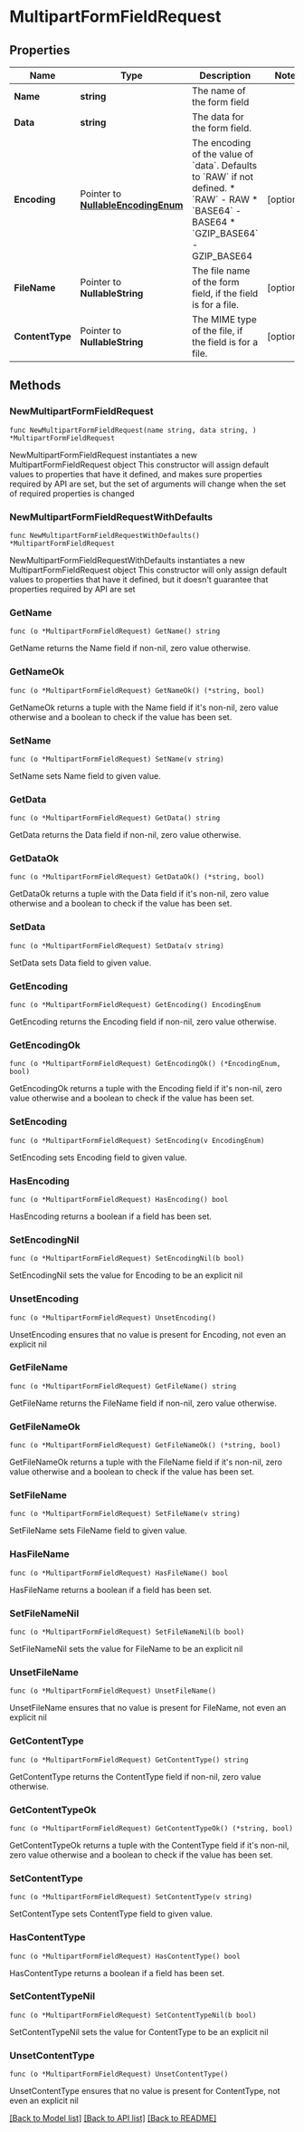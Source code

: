 # MultipartFormFieldRequest

## Properties

Name | Type | Description | Notes
------------ | ------------- | ------------- | -------------
**Name** | **string** | The name of the form field | 
**Data** | **string** | The data for the form field. | 
**Encoding** | Pointer to [**NullableEncodingEnum**](EncodingEnum.md) | The encoding of the value of &#x60;data&#x60;. Defaults to &#x60;RAW&#x60; if not defined.  * &#x60;RAW&#x60; - RAW * &#x60;BASE64&#x60; - BASE64 * &#x60;GZIP_BASE64&#x60; - GZIP_BASE64 | [optional] 
**FileName** | Pointer to **NullableString** | The file name of the form field, if the field is for a file. | [optional] 
**ContentType** | Pointer to **NullableString** | The MIME type of the file, if the field is for a file. | [optional] 

## Methods

### NewMultipartFormFieldRequest

`func NewMultipartFormFieldRequest(name string, data string, ) *MultipartFormFieldRequest`

NewMultipartFormFieldRequest instantiates a new MultipartFormFieldRequest object
This constructor will assign default values to properties that have it defined,
and makes sure properties required by API are set, but the set of arguments
will change when the set of required properties is changed

### NewMultipartFormFieldRequestWithDefaults

`func NewMultipartFormFieldRequestWithDefaults() *MultipartFormFieldRequest`

NewMultipartFormFieldRequestWithDefaults instantiates a new MultipartFormFieldRequest object
This constructor will only assign default values to properties that have it defined,
but it doesn't guarantee that properties required by API are set

### GetName

`func (o *MultipartFormFieldRequest) GetName() string`

GetName returns the Name field if non-nil, zero value otherwise.

### GetNameOk

`func (o *MultipartFormFieldRequest) GetNameOk() (*string, bool)`

GetNameOk returns a tuple with the Name field if it's non-nil, zero value otherwise
and a boolean to check if the value has been set.

### SetName

`func (o *MultipartFormFieldRequest) SetName(v string)`

SetName sets Name field to given value.


### GetData

`func (o *MultipartFormFieldRequest) GetData() string`

GetData returns the Data field if non-nil, zero value otherwise.

### GetDataOk

`func (o *MultipartFormFieldRequest) GetDataOk() (*string, bool)`

GetDataOk returns a tuple with the Data field if it's non-nil, zero value otherwise
and a boolean to check if the value has been set.

### SetData

`func (o *MultipartFormFieldRequest) SetData(v string)`

SetData sets Data field to given value.


### GetEncoding

`func (o *MultipartFormFieldRequest) GetEncoding() EncodingEnum`

GetEncoding returns the Encoding field if non-nil, zero value otherwise.

### GetEncodingOk

`func (o *MultipartFormFieldRequest) GetEncodingOk() (*EncodingEnum, bool)`

GetEncodingOk returns a tuple with the Encoding field if it's non-nil, zero value otherwise
and a boolean to check if the value has been set.

### SetEncoding

`func (o *MultipartFormFieldRequest) SetEncoding(v EncodingEnum)`

SetEncoding sets Encoding field to given value.

### HasEncoding

`func (o *MultipartFormFieldRequest) HasEncoding() bool`

HasEncoding returns a boolean if a field has been set.

### SetEncodingNil

`func (o *MultipartFormFieldRequest) SetEncodingNil(b bool)`

 SetEncodingNil sets the value for Encoding to be an explicit nil

### UnsetEncoding
`func (o *MultipartFormFieldRequest) UnsetEncoding()`

UnsetEncoding ensures that no value is present for Encoding, not even an explicit nil
### GetFileName

`func (o *MultipartFormFieldRequest) GetFileName() string`

GetFileName returns the FileName field if non-nil, zero value otherwise.

### GetFileNameOk

`func (o *MultipartFormFieldRequest) GetFileNameOk() (*string, bool)`

GetFileNameOk returns a tuple with the FileName field if it's non-nil, zero value otherwise
and a boolean to check if the value has been set.

### SetFileName

`func (o *MultipartFormFieldRequest) SetFileName(v string)`

SetFileName sets FileName field to given value.

### HasFileName

`func (o *MultipartFormFieldRequest) HasFileName() bool`

HasFileName returns a boolean if a field has been set.

### SetFileNameNil

`func (o *MultipartFormFieldRequest) SetFileNameNil(b bool)`

 SetFileNameNil sets the value for FileName to be an explicit nil

### UnsetFileName
`func (o *MultipartFormFieldRequest) UnsetFileName()`

UnsetFileName ensures that no value is present for FileName, not even an explicit nil
### GetContentType

`func (o *MultipartFormFieldRequest) GetContentType() string`

GetContentType returns the ContentType field if non-nil, zero value otherwise.

### GetContentTypeOk

`func (o *MultipartFormFieldRequest) GetContentTypeOk() (*string, bool)`

GetContentTypeOk returns a tuple with the ContentType field if it's non-nil, zero value otherwise
and a boolean to check if the value has been set.

### SetContentType

`func (o *MultipartFormFieldRequest) SetContentType(v string)`

SetContentType sets ContentType field to given value.

### HasContentType

`func (o *MultipartFormFieldRequest) HasContentType() bool`

HasContentType returns a boolean if a field has been set.

### SetContentTypeNil

`func (o *MultipartFormFieldRequest) SetContentTypeNil(b bool)`

 SetContentTypeNil sets the value for ContentType to be an explicit nil

### UnsetContentType
`func (o *MultipartFormFieldRequest) UnsetContentType()`

UnsetContentType ensures that no value is present for ContentType, not even an explicit nil

[[Back to Model list]](../README.md#documentation-for-models) [[Back to API list]](../README.md#documentation-for-api-endpoints) [[Back to README]](../README.md)


